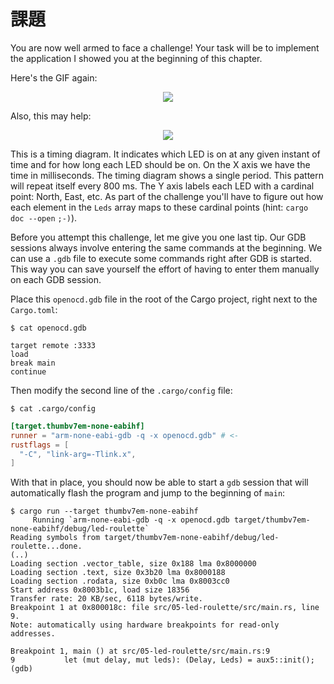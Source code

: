 <!-- # The challenge -->

# 課題

You are now well armed to face a challenge! Your task will be to implement the application I showed
you at the beginning of this chapter.

Here's the GIF again:

<p align="center">
<img src="https://i.imgur.com/0k1r2Lc.gif">
</p>

Also, this may help:

<p align="center">
<img src="../assets/timing-diagram.png">
</p>

This is a timing diagram. It indicates which LED is on at any given instant of time and for how long
each LED should be on. On the X axis we have the time in milliseconds. The timing diagram shows a
single period. This pattern will repeat itself every 800 ms. The Y axis labels each LED with a
cardinal point: North, East, etc. As part of the challenge you'll have to figure out how each
element in the `Leds` array maps to these cardinal points (hint: `cargo doc --open` `;-)`).

Before you attempt this challenge, let me give you one last tip. Our GDB sessions always involve
entering the same commands at the beginning. We can use a `.gdb` file to execute some commands
right after GDB is started. This way you can save yourself the effort of having to enter them
manually on each GDB session.

Place this `openocd.gdb` file in the root of the Cargo project, right next to the `Cargo.toml`:

``` console
$ cat openocd.gdb
```

``` text
target remote :3333
load
break main
continue
```

Then modify the second line of the `.cargo/config` file:

``` console
$ cat .cargo/config
```

``` toml
[target.thumbv7em-none-eabihf]
runner = "arm-none-eabi-gdb -q -x openocd.gdb" # <-
rustflags = [
  "-C", "link-arg=-Tlink.x",
]
```

With that in place, you should now be able to start a `gdb` session that will automatically flash
the program and jump to the beginning of `main`:

``` console
$ cargo run --target thumbv7em-none-eabihf
     Running `arm-none-eabi-gdb -q -x openocd.gdb target/thumbv7em-none-eabihf/debug/led-roulette`
Reading symbols from target/thumbv7em-none-eabihf/debug/led-roulette...done.
(..)
Loading section .vector_table, size 0x188 lma 0x8000000
Loading section .text, size 0x3b20 lma 0x8000188
Loading section .rodata, size 0xb0c lma 0x8003cc0
Start address 0x8003b1c, load size 18356
Transfer rate: 20 KB/sec, 6118 bytes/write.
Breakpoint 1 at 0x800018c: file src/05-led-roulette/src/main.rs, line 9.
Note: automatically using hardware breakpoints for read-only addresses.

Breakpoint 1, main () at src/05-led-roulette/src/main.rs:9
9           let (mut delay, mut leds): (Delay, Leds) = aux5::init();
(gdb)
```
